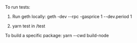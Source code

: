 To run tests:

1. Run geth locally: geth -dev --rpc -gasprice 1 --dev.period 1

2. yarn test in /test

To build a specific package: yarn --cwd <package-name> build-node
